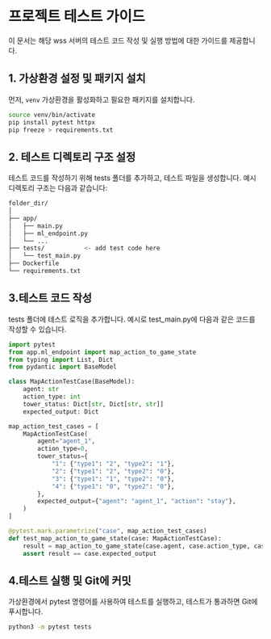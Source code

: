 # 프로젝트 테스트 가이드

이 문서는 해당 wss 서버의 테스트 코드 작성 및 실행 방법에 대한 가이드를 제공합니다.

## 1. 가상환경 설정 및 패키지 설치

먼저, `venv` 가상환경을 활성화하고 필요한 패키지를 설치합니다.

```bash
source venv/bin/activate
pip install pytest httpx
pip freeze > requirements.txt
```

## 2. 테스트 디렉토리 구조 설정
테스트 코드를 작성하기 위해 tests 폴더를 추가하고, 테스트 파일을 생성합니다. 예시 디렉토리 구조는 다음과 같습니다:

```bash
folder_dir/
│
├── app/
│   ├── main.py
│   ├── ml_endpoint.py
│   └── ...
├── tests/           <- add test code here
│   └── test_main.py
├── Dockerfile
└── requirements.txt
```

## 3.테스트 코드 작성
tests 폴더에 테스트 로직을 추가합니다. 예시로 test_main.py에 다음과 같은 코드를 작성할 수 있습니다.
```python
import pytest
from app.ml_endpoint import map_action_to_game_state
from typing import List, Dict
from pydantic import BaseModel

class MapActionTestCase(BaseModel):
    agent: str
    action_type: int
    tower_status: Dict[str, Dict[str, str]]
    expected_output: Dict

map_action_test_cases = [
    MapActionTestCase(
        agent="agent_1",
        action_type=0,
        tower_status={
            "1": {"type1": "2", "type2": "1"},
            "2": {"type1": "2", "type2": "0"},
            "3": {"type1": "1", "type2": "0"},
            "4": {"type1": "0", "type2": "0"},
        },
        expected_output={"agent": "agent_1", "action": "stay"},
    )
]

@pytest.mark.parametrize("case", map_action_test_cases)
def test_map_action_to_game_state(case: MapActionTestCase):
    result = map_action_to_game_state(case.agent, case.action_type, case.tower_status)
    assert result == case.expected_output
```

## 4.테스트 실행 및 Git에 커밋
가상환경에서 pytest 명령어를 사용하여 테스트를 실행하고, 테스트가 통과하면 Git에 푸시합니다.

```bash
python3 -m pytest tests
```


